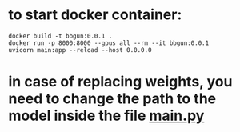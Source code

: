 # to start docker container:
```
docker build -t bbgun:0.0.1 .
docker run -p 8000:8000 --gpus all --rm --it bbgun:0.0.1
uvicorn main:app --reload --host 0.0.0.0 
```

# in case of replacing weights, you need to change the path to the model inside the file [main.py](bbgun_app/main.py)